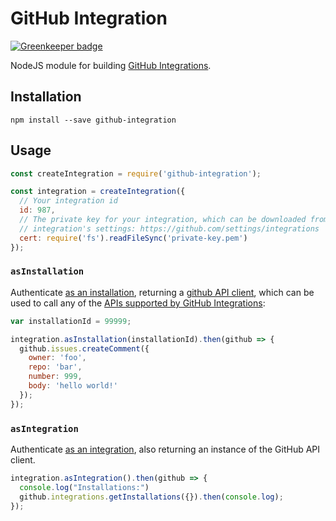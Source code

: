 # GitHub Integration

[![Greenkeeper badge](https://badges.greenkeeper.io/bkeepers/github-integration.svg)](https://greenkeeper.io/)

NodeJS module for building [GitHub Integrations](https://developer.github.com/early-access/integrations/).

## Installation

```
npm install --save github-integration
```

## Usage

```js
const createIntegration = require('github-integration');

const integration = createIntegration({
  // Your integration id
  id: 987,
  // The private key for your integration, which can be downloaded from the
  // integration's settings: https://github.com/settings/integrations
  cert: require('fs').readFileSync('private-key.pem')
});
```

### `asInstallation`

Authenticate [as an installation](https://developer.github.com/early-access/integrations/authentication/#as-an-installation), returning a [github API client](https://github.com/mikedeboer/node-github), which can be used to call any of the [APIs supported by GitHub Integrations](https://developer.github.com/early-access/integrations/available-endpoints/):

```js
var installationId = 99999;

integration.asInstallation(installationId).then(github => {
  github.issues.createComment({
    owner: 'foo',
    repo: 'bar',
    number: 999,
    body: 'hello world!'
  });
});
```

### `asIntegration`

Authenticate [as an integration](https://developer.github.com/early-access/integrations/authentication/#as-an-integration), also returning an instance of the GitHub API client.

```js
integration.asIntegration().then(github => {
  console.log("Installations:")
  github.integrations.getInstallations({}).then(console.log);
});
```
